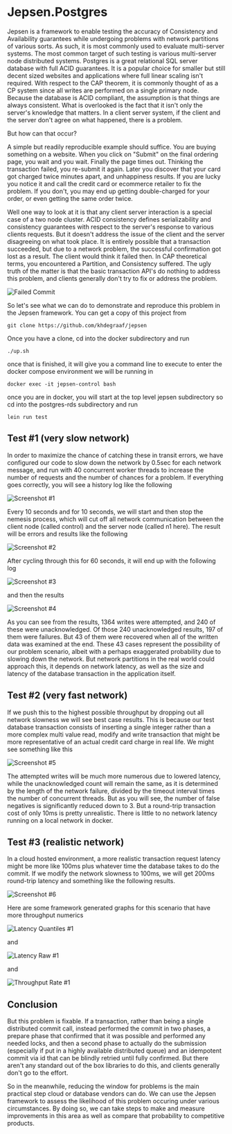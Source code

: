 # Jepsen.Postgres

Jepsen is a framework to enable testing the accuracy of Consistency and Availability guarantees while undergoing
problems with network partitions of various sorts.  As such, it is most commonly used to evaluate multi-server
systems.  The most common target of such testing is various multi-server node distributed systems.
Postgres is a great relational SQL server database with full ACID guarantees.  It is a popular choice for smaller
but still decent sized websites and applications where full linear scaling isn't required.  With respect to
the CAP theorem, it is commonly thought of as a CP system since all writes are performed on a single primary
node.  Because the database is ACID compliant, the assumption is that things are always consistent.  What is
overlooked is the fact that it isn't only the server's knowledge that matters.  In a client server system, if
the client and the server don't agree on what happened, there is a problem.

But how can that occur?

A simple but readily reproducible example should suffice.  You are buying something on a website.
When you click on "Submit" on the final ordering page, you wait and you wait.  Finally the page times
out.  Thinking the transaction failed, you re-submit it again.  Later you discover that your card got 
charged twice minutes apart, and unhappiness results.  If you are lucky you notice it and call the credit
card or ecommerce retailer to fix the problem.  If you don't, you may end up getting double-charged for
your order, or even getting the same order twice.  

Well one way to look at it is that any client server interaction is a special case of a two node
cluster.  ACID consistency defines serializability and consistency guarantees with respect to the
server's response to various clients requests.  But it doesn't address the issue of the client and
the server disagreeing on what took place.  It is entirely possible that a transaction succeeded, but due
to a network problem, the successful confirmation got lost as a result.  The client would think it failed then.
In CAP theoretical terms, you encountered a Partition, and Consistency suffered.  The ugly truth of the matter
is that the basic transaction API's do nothing to address this problem, and clients generally don't try to fix or
address the problem.
 
![Failed Commit](images/failed.jpg?raw=true "Failed Commit")
 
So let's see what we can do to demonstrate and reproduce this problem in the Jepsen framework.   You can
get a copy of this project from 
 
    git clone https://github.com/khdegraaf/jepsen
    
Once you have a clone, cd into the docker subdirectory and run

    ./up.sh

once that is finished, it will give you a command line to execute to enter the docker compose environment we will be
running in

    docker exec -it jepsen-control bash

once you are in docker, you will start at the top level jepsen subdirectory so cd into the postgres-rds subdirectory and run
    
    lein run test
    
## Test #1 (very slow network)    
    
In order to maximize the chance of catching these in transit errors, we have configured our code to
slow down the network by 0.5sec for each network message, and run with 40 concurrent worker threads to increase
the number of requests and the number of chances for a problem.  If everything goes correctly, you will see a
history log like the following
     
![Screenshot #1](images/Screen1.png?raw=true "Screenshot #1")
     
Every 10 seconds and for 10 seconds, we will start and then stop the nemesis process, which will cut off all network
communication between the client node (called control) and the server node (called n1 here).  The result will be errors
and results like the following
     
![Screenshot #2](images/Screen2.png?raw=true "Screenshot #2") 
    
After cycling through this for 60 seconds, it will end up with the following log
    
![Screenshot #3](images/Screen3.png?raw=true "Screenshot #3")

and then the results

![Screenshot #4](images/Screen4.png?raw=true "Screenshot #4") 
   
As you can see from the results, 1364 writes were attempted, and 240 of these were unacknowledged.  Of those 240
unacknowledged results, 197 of them were failures.  But 43 of them were recovered when all of the written data
was examined at the end.  These 43 cases represent the possibility of our problem scenario, albeit with a perhaps
exaggerated probability due to slowing down the network.  But network partitions in the real world could approach 
this, it depends on network latency, as well as the size and latency of the database transaction in the
application itself.  

## Test #2 (very fast network)

If we push this to the highest possible throughput by dropping out all network slowness we will see
best case results.  This is because our test database transaction consists of inserting a single integer 
rather than a more complex multi value read, modify and write transaction that might be more representative
of an actual credit card charge in real life.  We might see something like this

![Screenshot #5](images/Screen5.png?raw=true "Screenshot #5")

The attempted writes will be much more numerous due to lowered latency, while the unacknowledged count will remain
the same, as it is determined by the length of the network failure, divided by the timeout interval times the number
of concurrent threads.  But as you will see, the number of false negatives is significantly reduced down to 3.  But
a round-trip transaction cost of only 10ms is pretty unrealistic.  There is little to no network latency running on
a local network in docker.

## Test #3 (realistic network)

In a cloud hosted environment, a more realistic transaction request latency might be more like 100ms plus whatever
time the database takes to do the commit.  If we modify the network slowness to 100ms, we will get 200ms round-trip 
latency and something like the following results.
    
![Screenshot #6](images/Screen6.png?raw=true "Screenshot #6")

Here are some framework generated graphs for this scenario that have more throughput numerics

![Latency Quantiles #1](images/latency-quantiles1.png?raw=true "Latency Quantiles #1")

and

![Latency Raw #1](images/latency-raw1.png?raw=true "Latency Raw #1")

and

![Throughput Rate #1](images/rate1.png?raw=true "Throughput Rate #1")

## Conclusion

But this problem is fixable.  If a transaction, rather than being a single distributed commit call, instead
performed the commit in two phases, a prepare phase that confirmed that it was possible and performed any needed
locks, and then a second phase to actually do the submission (especially if put in a highly available distributed
queue) and an idempotent commit via id that can be blindly retried until fully confirmed.  But there aren't any
standard out of the box libraries to do this, and clients generally don't go to the effort.  

So in the meanwhile, reducing the window for problems is the main practical step cloud or database vendors can do.
We can use the Jepsen framework to assess the likelihood of this problem occuring under various circumstances.
By doing so, we can take steps to make and measure improvements in this area as well as compare that probability to 
competitive products.


## 
